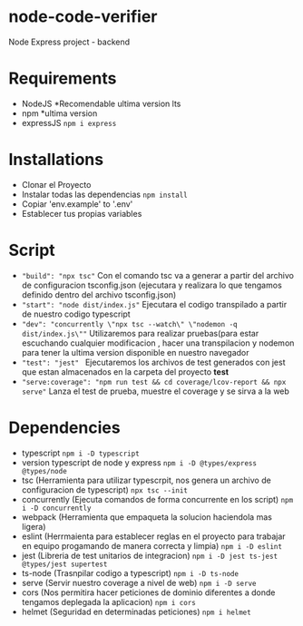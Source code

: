 # node-code-verifier
Node Express project - backend

# Requirements

- NodeJS *Recomendable ultima version lts
- npm *ultima version
- expressJS ```npm i express```

# Installations

- Clonar el Proyecto
- Instalar todas las dependencias ```npm install```
- Copiar 'env.example' to '.env' 
- Establecer tus propias variables

# Script

- ```"build": "npx tsc"``` Con el comando tsc va a generar a partir del archivo de configuracion tsconfig.json (ejecutara y realizara lo que tengamos definido dentro del archivo tsconfig.json)
- ```"start": "node dist/index.js"``` Ejecutara el codigo transpilado a partir de nuestro codigo typescript
- ```"dev": "concurrently \"npx tsc --watch\" \"nodemon -q dist/index.js\""``` Utilizaremos para realizar pruebas(para estar escuchando cualquier modificacion , hacer una transpilacion y nodemon para tener la ultima version disponible en nuestro navegador
- ```"test": "jest" ``` Ejecutaremos los archivos de test generados con jest que estan almacenados en la carpeta del proyecto __test__
- ```"serve:coverage": "npm run test && cd coverage/lcov-report && npx serve"``` Lanza el test de prueba, muestre el coverage y se sirva a la web

# Dependencies

- typescript ```npm i -D typescript```
- version typescript de node y express ```npm i -D @types/express @types/node```
- tsc (Herramienta para utilizar typescrpit, nos genera un archivo de configuracion de typescript) ```npx tsc --init```
- concurrently (Ejecuta comandos de forma concurrente en los script) ```npm i -D concurrently```
- webpack (Herramienta que empaqueta la solucion haciendola mas ligera)
- eslint (Herrmaienta para establecer reglas en el proyecto para trabajar en equipo progamando de manera correcta y limpia)      ```npm i -D eslint```
- jest (Libreria de test unitarios de integracion) ```npm i -D jest ts-jest @types/jest supertest```
- ts-node (Trasnpilar codigo a typescript) ```npm i -D ts-node```
- serve (Servir nuestro coverage a nivel de web) ```npm i -D serve```
- cors (Nos permitira hacer peticiones de dominio diferentes a donde tengamos deplegada la aplicacion)  ```npm i cors```
- helmet (Seguridad en determinadas peticiones)  ```npm i helmet```


